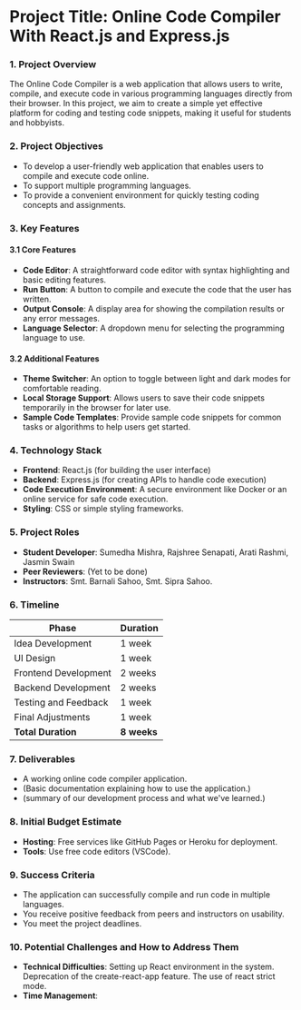 # Project Title: Online Code Compiler With React.js and Express.js

### 1. Project Overview
The Online Code Compiler is a web application that allows users to write, compile, and execute code in various programming languages directly from their browser. In this project, we aim to create a simple yet effective platform for coding and testing code snippets, making it useful for students and hobbyists.

### 2. Project Objectives
- To develop a user-friendly web application that enables users to compile and execute code online.
- To support multiple programming languages.
- To provide a convenient environment for quickly testing coding concepts and assignments.
  
### 3. Key Features
#### 3.1 Core Features
- **Code Editor**: A straightforward code editor with syntax highlighting and basic editing features.
- **Run Button**: A button to compile and execute the code that the user has written.
- **Output Console**: A display area for showing the compilation results or any error messages.
- **Language Selector**: A dropdown menu for selecting the programming language to use.

#### 3.2 Additional Features
- **Theme Switcher**: An option to toggle between light and dark modes for comfortable reading.
- **Local Storage Support**: Allows users to save their code snippets temporarily in the browser for later use.
- **Sample Code Templates**: Provide sample code snippets for common tasks or algorithms to help users get started.

### 4. Technology Stack
- **Frontend**: React.js (for building the user interface)
- **Backend**: Express.js (for creating APIs to handle code execution)
- **Code Execution Environment**: A secure environment like Docker or an online service for safe code execution.
- **Styling**: CSS or simple styling frameworks.
  
### 5. Project Roles
- **Student Developer**: Sumedha Mishra, Rajshree Senapati, Arati Rashmi, Jasmin Swain
- **Peer Reviewers**: (Yet to be done)
- **Instructors**: Smt. Barnali Sahoo, Smt. Sipra Sahoo.

### 6. Timeline
| Phase                       | Duration       |
|-----------------------------|----------------|
| Idea Development             | 1 week         |✓
| UI Design                    | 1 week         |✓
| Frontend Development         | 2 weeks        |✓
| Backend Development          | 2 weeks        |
| Testing and Feedback         | 1 week         |
| Final Adjustments            | 1 week         |
| **Total Duration**          | **8 weeks**    |

### 7. Deliverables
- A working online code compiler application.
- (Basic documentation explaining how to use the application.)
- (summary of our development process and what we've learned.)

### 8. Initial Budget Estimate
- **Hosting**: Free services like GitHub Pages or Heroku for deployment.
- **Tools**: Use free code editors (VSCode).

### 9. Success Criteria
- The application can successfully compile and run code in multiple languages.
- You receive positive feedback from peers and instructors on usability.
- You meet the project deadlines.

### 10. Potential Challenges and How to Address Them
- **Technical Difficulties**: Setting up React environment in the system.
                              Deprecation of the create-react-app feature.
                              The use of react strict mode.
- **Time Management**: 
